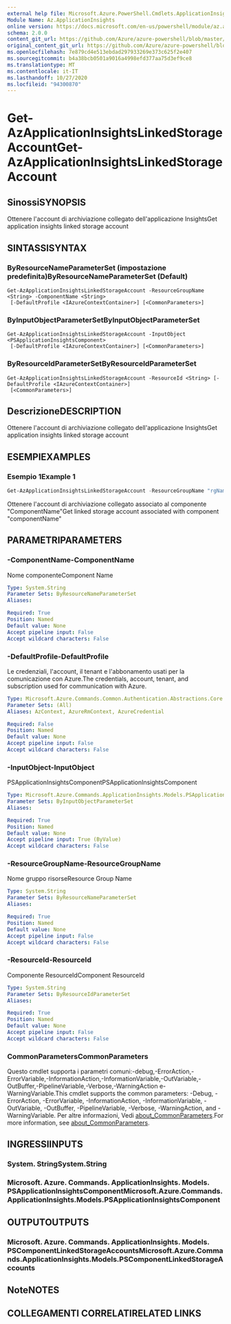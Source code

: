 ```yaml
---
external help file: Microsoft.Azure.PowerShell.Cmdlets.ApplicationInsights.dll-Help.xml
Module Name: Az.ApplicationInsights
online version: https://docs.microsoft.com/en-us/powershell/module/az.applicationinsights/get-azapplicationinsightslinkedstorageaccount
schema: 2.0.0
content_git_url: https://github.com/Azure/azure-powershell/blob/master/src/ApplicationInsights/ApplicationInsights/help/Get-AzApplicationInsightsLinkedStorageAccount.md
original_content_git_url: https://github.com/Azure/azure-powershell/blob/master/src/ApplicationInsights/ApplicationInsights/help/Get-AzApplicationInsightsLinkedStorageAccount.md
ms.openlocfilehash: 7e879cd4e513ebdad297933269e373c625f2e407
ms.sourcegitcommit: b4a38bcb0501a9016a4998efd377aa75d3ef9ce8
ms.translationtype: MT
ms.contentlocale: it-IT
ms.lasthandoff: 10/27/2020
ms.locfileid: "94300870"
---
```

# <span data-ttu-id="fbce7-101">Get-AzApplicationInsightsLinkedStorageAccount</span><span class="sxs-lookup"><span data-stu-id="fbce7-101">Get-AzApplicationInsightsLinkedStorageAccount</span></span>

## <span data-ttu-id="fbce7-102">Sinossi</span><span class="sxs-lookup"><span data-stu-id="fbce7-102">SYNOPSIS</span></span>
<span data-ttu-id="fbce7-103">Ottenere l'account di archiviazione collegato dell'applicazione Insights</span><span class="sxs-lookup"><span data-stu-id="fbce7-103">Get application insights linked storage account</span></span>

## <span data-ttu-id="fbce7-104">SINTASSI</span><span class="sxs-lookup"><span data-stu-id="fbce7-104">SYNTAX</span></span>

### <span data-ttu-id="fbce7-105">ByResourceNameParameterSet (impostazione predefinita)</span><span class="sxs-lookup"><span data-stu-id="fbce7-105">ByResourceNameParameterSet (Default)</span></span>
```
Get-AzApplicationInsightsLinkedStorageAccount -ResourceGroupName <String> -ComponentName <String>
 [-DefaultProfile <IAzureContextContainer>] [<CommonParameters>]
```

### <span data-ttu-id="fbce7-106">ByInputObjectParameterSet</span><span class="sxs-lookup"><span data-stu-id="fbce7-106">ByInputObjectParameterSet</span></span>
```
Get-AzApplicationInsightsLinkedStorageAccount -InputObject <PSApplicationInsightsComponent>
 [-DefaultProfile <IAzureContextContainer>] [<CommonParameters>]
```

### <span data-ttu-id="fbce7-107">ByResourceIdParameterSet</span><span class="sxs-lookup"><span data-stu-id="fbce7-107">ByResourceIdParameterSet</span></span>
```
Get-AzApplicationInsightsLinkedStorageAccount -ResourceId <String> [-DefaultProfile <IAzureContextContainer>]
 [<CommonParameters>]
```

## <span data-ttu-id="fbce7-108">Descrizione</span><span class="sxs-lookup"><span data-stu-id="fbce7-108">DESCRIPTION</span></span>
<span data-ttu-id="fbce7-109">Ottenere l'account di archiviazione collegato dell'applicazione Insights</span><span class="sxs-lookup"><span data-stu-id="fbce7-109">Get application insights linked storage account</span></span>

## <span data-ttu-id="fbce7-110">ESEMPI</span><span class="sxs-lookup"><span data-stu-id="fbce7-110">EXAMPLES</span></span>

### <span data-ttu-id="fbce7-111">Esempio 1</span><span class="sxs-lookup"><span data-stu-id="fbce7-111">Example 1</span></span>
```powershell
Get-AzApplicationInsightsLinkedStorageAccount -ResourceGroupName "rgName" -Name "componentName"
```

<span data-ttu-id="fbce7-112">Ottenere l'account di archiviazione collegato associato al componente "ComponentName"</span><span class="sxs-lookup"><span data-stu-id="fbce7-112">Get linked storage account associated with component "componentName"</span></span>

## <span data-ttu-id="fbce7-113">PARAMETRI</span><span class="sxs-lookup"><span data-stu-id="fbce7-113">PARAMETERS</span></span>

### <span data-ttu-id="fbce7-114">-ComponentName</span><span class="sxs-lookup"><span data-stu-id="fbce7-114">-ComponentName</span></span>
<span data-ttu-id="fbce7-115">Nome componente</span><span class="sxs-lookup"><span data-stu-id="fbce7-115">Component Name</span></span>

```yaml
Type: System.String
Parameter Sets: ByResourceNameParameterSet
Aliases:

Required: True
Position: Named
Default value: None
Accept pipeline input: False
Accept wildcard characters: False
```

### <span data-ttu-id="fbce7-116">-DefaultProfile</span><span class="sxs-lookup"><span data-stu-id="fbce7-116">-DefaultProfile</span></span>
<span data-ttu-id="fbce7-117">Le credenziali, l'account, il tenant e l'abbonamento usati per la comunicazione con Azure.</span><span class="sxs-lookup"><span data-stu-id="fbce7-117">The credentials, account, tenant, and subscription used for communication with Azure.</span></span>

```yaml
Type: Microsoft.Azure.Commands.Common.Authentication.Abstractions.Core.IAzureContextContainer
Parameter Sets: (All)
Aliases: AzContext, AzureRmContext, AzureCredential

Required: False
Position: Named
Default value: None
Accept pipeline input: False
Accept wildcard characters: False
```

### <span data-ttu-id="fbce7-118">-InputObject</span><span class="sxs-lookup"><span data-stu-id="fbce7-118">-InputObject</span></span>
<span data-ttu-id="fbce7-119">PSApplicationInsightsComponent</span><span class="sxs-lookup"><span data-stu-id="fbce7-119">PSApplicationInsightsComponent</span></span>

```yaml
Type: Microsoft.Azure.Commands.ApplicationInsights.Models.PSApplicationInsightsComponent
Parameter Sets: ByInputObjectParameterSet
Aliases:

Required: True
Position: Named
Default value: None
Accept pipeline input: True (ByValue)
Accept wildcard characters: False
```

### <span data-ttu-id="fbce7-120">-ResourceGroupName</span><span class="sxs-lookup"><span data-stu-id="fbce7-120">-ResourceGroupName</span></span>
<span data-ttu-id="fbce7-121">Nome gruppo risorse</span><span class="sxs-lookup"><span data-stu-id="fbce7-121">Resource Group Name</span></span>

```yaml
Type: System.String
Parameter Sets: ByResourceNameParameterSet
Aliases:

Required: True
Position: Named
Default value: None
Accept pipeline input: False
Accept wildcard characters: False
```

### <span data-ttu-id="fbce7-122">-ResourceId</span><span class="sxs-lookup"><span data-stu-id="fbce7-122">-ResourceId</span></span>
<span data-ttu-id="fbce7-123">Componente ResourceId</span><span class="sxs-lookup"><span data-stu-id="fbce7-123">Component ResourceId</span></span>

```yaml
Type: System.String
Parameter Sets: ByResourceIdParameterSet
Aliases:

Required: True
Position: Named
Default value: None
Accept pipeline input: False
Accept wildcard characters: False
```

### <span data-ttu-id="fbce7-124">CommonParameters</span><span class="sxs-lookup"><span data-stu-id="fbce7-124">CommonParameters</span></span>
<span data-ttu-id="fbce7-125">Questo cmdlet supporta i parametri comuni:-debug,-ErrorAction,-ErrorVariable,-InformationAction,-InformationVariable,-OutVariable,-OutBuffer,-PipelineVariable,-Verbose,-WarningAction e-WarningVariable.</span><span class="sxs-lookup"><span data-stu-id="fbce7-125">This cmdlet supports the common parameters: -Debug, -ErrorAction, -ErrorVariable, -InformationAction, -InformationVariable, -OutVariable, -OutBuffer, -PipelineVariable, -Verbose, -WarningAction, and -WarningVariable.</span></span> <span data-ttu-id="fbce7-126">Per altre informazioni, Vedi [about_CommonParameters](http://go.microsoft.com/fwlink/?LinkID=113216).</span><span class="sxs-lookup"><span data-stu-id="fbce7-126">For more information, see [about_CommonParameters](http://go.microsoft.com/fwlink/?LinkID=113216).</span></span>

## <span data-ttu-id="fbce7-127">INGRESSI</span><span class="sxs-lookup"><span data-stu-id="fbce7-127">INPUTS</span></span>

### <span data-ttu-id="fbce7-128">System. String</span><span class="sxs-lookup"><span data-stu-id="fbce7-128">System.String</span></span>

### <span data-ttu-id="fbce7-129">Microsoft. Azure. Commands. ApplicationInsights. Models. PSApplicationInsightsComponent</span><span class="sxs-lookup"><span data-stu-id="fbce7-129">Microsoft.Azure.Commands.ApplicationInsights.Models.PSApplicationInsightsComponent</span></span>

## <span data-ttu-id="fbce7-130">OUTPUT</span><span class="sxs-lookup"><span data-stu-id="fbce7-130">OUTPUTS</span></span>

### <span data-ttu-id="fbce7-131">Microsoft. Azure. Commands. ApplicationInsights. Models. PSComponentLinkedStorageAccounts</span><span class="sxs-lookup"><span data-stu-id="fbce7-131">Microsoft.Azure.Commands.ApplicationInsights.Models.PSComponentLinkedStorageAccounts</span></span>

## <span data-ttu-id="fbce7-132">Note</span><span class="sxs-lookup"><span data-stu-id="fbce7-132">NOTES</span></span>

## <span data-ttu-id="fbce7-133">COLLEGAMENTI CORRELATI</span><span class="sxs-lookup"><span data-stu-id="fbce7-133">RELATED LINKS</span></span>
